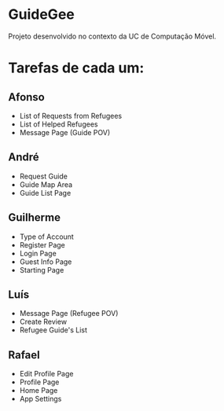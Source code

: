 # GuideGee
Projeto desenvolvido no contexto da UC de Computação Móvel.

# Tarefas de cada um:
## Afonso
 - List of Requests from Refugees
 - List of Helped Refugees
 - Message Page (Guide POV)
## André
 - Request Guide
 - Guide Map Area
 - Guide List Page
## Guilherme
 - Type of Account
 - Register Page
 - Login Page
 - Guest Info Page
 - Starting Page
## Luís
 - Message Page (Refugee POV)
 - Create Review
 - Refugee Guide's List
## Rafael
 - Edit Profile Page
 - Profile Page
 - Home Page
 - App Settings

